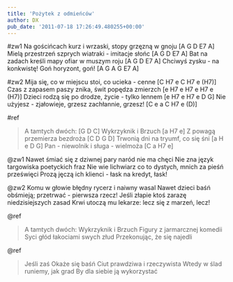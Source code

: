 ```yaml
---
title: 'Pożytek z odmieńców'
author: DX
pub_date: '2011-07-18 17:26:49.480255+00:00'
---
```


#zw1
Na gościńcach kurz i wrzaski, stopy grzęzną w gnoju [A G D E7 A]
Mielą przestrzeń szprych wiatraki - imitacje słońc [A G D E7 A]
Bat na zadach kreśli mapy ofiar w muszym roju [A G D E7 A]
Chciwyś zysku - na konkwistę! Goń horyzont, goń! [A G A G E7 A]

#zw2
Mija się, co w miejscu stoi, co ucieka - cenne [C H7 e C H7 e (H7)]
Czas z zapasem paszy znika, świt popędza zmierzch [e H7 e H7 e H7 e (H7)]
Dzieci rodzą się po drodze, życie - tylko lennem [e H7 e H7 e D G]
Nie użyjesz - zjałowieje, grzesz zachłannie, grzesz! [C e a C H7 e (D)]

#ref
>A tamtych dwóch: [G D C]
>Wykrzyknik i Brzuch [a H7 e]
>Z powagą przemierza bezdroża [C D G D]
>Trwonią dni na tryumf, co się śni [a H e D G]
>Pan - niewolnik i sługa - wielmoża [C a H7 e]

@zw1
Nawet śmiać się z dziwnej pary naród nie ma chęci
Nie zna język targowiska poetyckich fraz
Nie wie lichwiarz co to dystych, mnich za pieśń prześwięci
Prozą jęczą ich klienci - łask na kredyt, łask!

@zw2
Komu w głowie błędny rycerz i naiwny wasal
Nawet dzieci baśń obśmieją; przetrwać - pierwsza rzecz!
Jeśli złapie ktoś zarazę niedzisiejszych zasad
Krwi utoczą mu lekarze: lecz się z marzeń, lecz!

@ref
>A tamtych dwóch:
>Wykrzyknik i Brzuch
>Figury z jarmarcznej komedii
>Syci głód łakociami swych złud
>Przekonując, że się najedli

@ref
>Jeśli zaś
>Okaże się baśń
>Ciut prawdziwa i rzeczywista
>Wtedy w ślad runiemy, jak grad
>By dla siebie ją wykorzystać